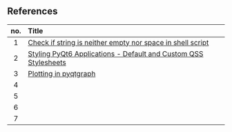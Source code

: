

## References
| no. | Title  |
|:--:|:---|
| 1  | [Check if string is neither empty nor space in shell script](https://stackoverflow.com/questions/13509508/check-if-string-is-neither-empty-nor-space-in-shell-script)  |
| 2  | [Styling PyQt6 Applications - Default and Custom QSS Stylesheets](https://stackabuse.com/styling-pyqt6-applications-default-and-custom-qss-stylesheets/)  |
| 3  | [Plotting in pyqtgraph](https://pyqtgraph.readthedocs.io/en/latest/getting_started/plotting.html)  |
| 4  | []()  |
| 5  | []()  |
| 6  | []()  |
| 7  | []()  |